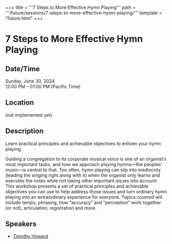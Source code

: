 +++
title = '''7 Steps to More Effective Hymn Playing'''
path = '''/future/sessions/7-steps-to-more-effective-hymn-playing/'''
template = "future.html"
+++

<h1>7 Steps to More Effective Hymn Playing</h1>
<h2>Date/Time</h2>
<p>Sunday, June 30, 2024<br>
12:00 PM – 01:00 PM (Pacific Time)</p>
<h2>Location</h2>
(not implemented yet)
<h2>Description</h2>
Learn practical principles and achievable objectives to enliven your hymn playing.

Guiding a congregation to its corporate musical voice is one of an organist’s most important tasks, and how we approach playing hymns—the peoples’ music—is central to that. Too often, hymn playing can slip into mediocrity (leading the singing right along with it) when the organist only learns and executes the notes while not taking other important issues into account. This workshop presents a set of practical principles and achievable objectives you can use to help address those issues and turn ordinary hymn playing into an extraordinary experience for everyone. Topics covered will include tempo, phrasing, how “accuracy” and “perception” work together (or not), articulation, registration and more.
<h2>Speakers</h2>
<ul><li><a href="/future/speakers/timothy-howard/">Timothy Howard</a></li>

